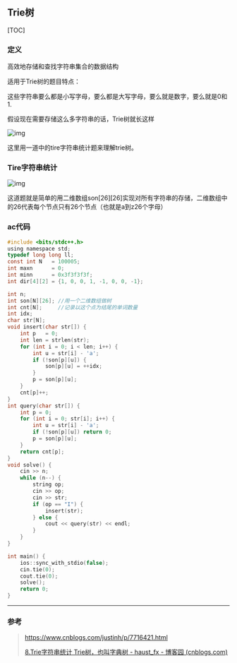 ## Trie树

[TOC]



### 定义

高效地存储和查找字符串集合的数据结构

适用于Trie树的题目特点：

这些字符串要么都是小写字母，要么都是大写字母，要么就是数字，要么就是0和1.

假设现在需要存储这么多字符串的话，Trie树就长这样

![img](https://img2020.cnblogs.com/blog/1987729/202007/1987729-20200712230730393-1859153164.png)

这里用一道中的tire字符串统计题来理解trie树。

### Tire字符串统计

![img](https://img2020.cnblogs.com/blog/1987729/202007/1987729-20200712223830508-1121261438.png)

这道题就是简单的用二维数组son\[26][26]实现对所有字符串的存储，二维数组中的26代表每个节点只有26个节点（也就是a到z26个字母）

### ac代码

~~~c
#include <bits/stdc++.h>
using namespace std;
typedef long long ll;
const int N   = 100005;
int maxn      = 0;
int minn      = 0x3f3f3f3f;
int dir[4][2] = {1, 0, 0, 1, -1, 0, 0, -1};

int n;
int son[N][26]; //用一个二维数组做树
int cnt[N];     //记录以这个点为结尾的单词数量
int idx;
char str[N];
void insert(char str[]) {
    int p   = 0;
    int len = strlen(str);
    for (int i = 0; i < len; i++) {
        int u = str[i] - 'a';
        if (!son[p][u]) {
            son[p][u] = ++idx;
        }
        p = son[p][u];
    }
    cnt[p]++;
}
int query(char str[]) {
    int p = 0;
    for (int i = 0; str[i]; i++) {
        int u = str[i] - 'a';
        if (!son[p][u]) return 0;
        p = son[p][u];
    }
    return cnt[p];
}
void solve() {
    cin >> n;
    while (n--) {
        string op;
        cin >> op;
        cin >> str;
        if (op == "I") {
            insert(str);
        } else {
            cout << query(str) << endl;
        }
    }
}

int main() {
    ios::sync_with_stdio(false);
    cin.tie(0);
    cout.tie(0);
    solve();
    return 0;
}
~~~



---

### 参考

>https://www.cnblogs.com/justinh/p/7716421.html
>
>[8.Trie字符串统计 Trie树，也叫字典树 - haust_fx - 博客园 (cnblogs.com)](https://www.cnblogs.com/fx1998/p/13290768.html)
